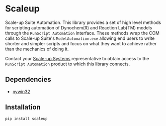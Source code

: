 # Scaleup

Scale-up Suite Automation. This library provides a set of high level methods for scripting automation of Dynochem(R)  and Reaction Lab(TM) models through the ```RunScript Automation``` interface. These methods wrap the COM calls to Scale-up Suite's ```ModelAutomation.exe``` allowing end users to write shorter and simpler scripts and focus on what they want to achieve rather than the mechanics of doing it.  

Contact your [Scale-up Systems](https://www.scale-up.com) representative to obtain access to the ```RunScript Automation``` product to which this library connects.

## Dependencies

* [pywin32](https://github.com/mhammond/pywin32)

## Installation

```python
pip install scaleup
```
